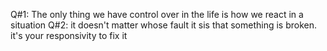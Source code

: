 Q#1: The only thing we have control over in the life is how  we react in a situation
Q#2: it doesn't matter whose fault it sis that something is broken. it's your responsivity to fix it